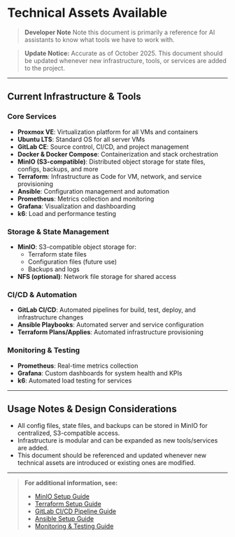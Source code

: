 # Technical Assets Available
> **Developer Note** Note this document is primarily a reference for AI assistants to know what tools we have to work with.

> **Update Notice:** Accurate as of October 2025. This document should be updated whenever new infrastructure, tools, or services are added to the project.

---

## Current Infrastructure & Tools

### Core Services
- **Proxmox VE**: Virtualization platform for all VMs and containers
- **Ubuntu LTS**: Standard OS for all server VMs
- **GitLab CE**: Source control, CI/CD, and project management
- **Docker & Docker Compose**: Containerization and stack orchestration
- **MinIO (S3-compatible)**: Distributed object storage for state files, configs, backups, and more
- **Terraform**: Infrastructure as Code for VM, network, and service provisioning
- **Ansible**: Configuration management and automation
- **Prometheus**: Metrics collection and monitoring
- **Grafana**: Visualization and dashboarding
- **k6**: Load and performance testing

### Storage & State Management
- **MinIO**: S3-compatible object storage for:
  - Terraform state files
  - Configuration files (future use)
  - Backups and logs
- **NFS (optional)**: Network file storage for shared access

### CI/CD & Automation
- **GitLab CI/CD**: Automated pipelines for build, test, deploy, and infrastructure changes
- **Ansible Playbooks**: Automated server and service configuration
- **Terraform Plans/Applies**: Automated infrastructure provisioning

### Monitoring & Testing
- **Prometheus**: Real-time metrics collection
- **Grafana**: Custom dashboards for system health and KPIs
- **k6**: Automated load testing for services

---

## Usage Notes & Design Considerations
- All config files, state files, and backups can be stored in MinIO for centralized, S3-compatible access.
- Infrastructure is modular and can be expanded as new tools/services are added.
- This document should be referenced and updated whenever new technical assets are introduced or existing ones are modified.

---

> **For additional information, see:**
> - [MinIO Setup Guide](references/infrastructure/02.1-minio-setup.md)
> - [Terraform Setup Guide](references/infrastructure/03-terraform-setup.md)
> - [GitLab CI/CD Pipeline Guide](references/infrastructure/06-cicd-pipeline.md)
> - [Ansible Setup Guide](references/infrastructure/04-ansible-setup.md)
> - [Monitoring & Testing Guide](references/infrastructure/05-monitoring-testing.md)
